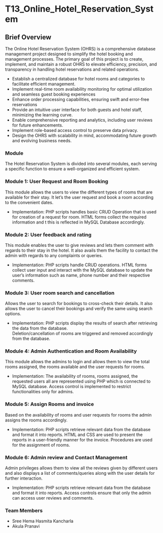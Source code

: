 # T13_Online_Hotel_Reservation_System

## Brief Overview
The Online Hotel Reservation System (OHRS) is a comprehensive database management project designed to simplify the hotel booking and management processes. The primary goal of this project is to create, implement, and maintain a robust OHRS to elevate efficiency, precision, and transparency in handling hotel reservations and related operations.
* Establish a centralized database for hotel rooms and categories to facilitate efficient management.
* Implement real-time room availability monitoring for optimal utilization and seamless guest booking experiences
* Enhance order processing capabilities, ensuring swift and error-free reservations
* Provide an intuitive user interface for both guests and hotel staff, minimizing the learning curve.
* Enable comprehensive reporting and analytics, including user reviews for future enhancements.
* Implement role-based access control to preserve data privacy.
* Design the OHRS with scalability in mind, accommodating future growth and evolving business needs.

### Module
The Hotel Reservation System is divided into several modules, each serving a specific function to ensure a well-organized and efficient system. 
### Module 1: User Request and Room Booking 
This module allows the users to view the different types of rooms that are available for their stay. It let’s the user request and book a room according to the convenient dates.
* Implementation: PHP scripts handles basic CRUD Operation that is used for creation of a request for room. HTML forms collect the required information and t this is reflected in MySQL Database accordingly.
### Module 2: User feedback and rating 
This module enables the user to give reviews and lets them comment with regards to their stay in the hotel. It also avails them the facility to contact the admin with regards to any complaints or queries. 
* Implementation: PHP scripts handle CRUD operations. HTML forms collect user input and interact with the MySQL database to update the user’s information such as name, phone number and their respective comments.
### Module 3: User room search and cancellation 
Allows the user to search for bookings to cross-check their details. It also allows the user to cancel their bookings and verify the same using search options.
* Implementation: PHP scripts display the results of search after retrieving the data from the database.  
Deletion/cancellation of rooms are triggered and removed accordingly from the database. 
### Module 4: Admin Authentication and Room Availability 
This module allows the admins to login and allows them to view the total rooms assigned, the rooms available and the user requests for rooms.
* Implementation: The availability of rooms, rooms assigned, the requested users all are represented using PHP which is connected to MySQL database. Access control is implemented to restrict functionalities only for admins.
### Module 5: Assign Rooms and invoice
Based on the availability of rooms and user requests for rooms the admin assigns the rooms accordingly.
* Implementation: PHP scripts retrieve relevant data from the database and format it into reports. HTML and CSS are used to present the reports in a user-friendly manner for the invoice. 
Procedures are used for the assignment of rooms.
### Module 6: Admin review and Contact Management 
Admin privileges allows them to view all the reviews given by different users and also displays a list of comments/queries along with the user details for further interaction.
* Implementation: PHP scripts retrieve relevant data from the database and format it into reports. Access controls ensure that only the admin can access user reviews and comments. 

### Team Members
* Sree Hema Hasmita Kancharla
* Akula Pranavi


